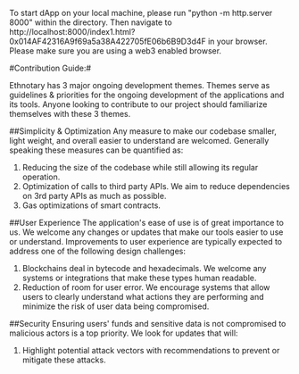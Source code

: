 To start dApp on your local machine, please run "python -m http.server 8000" within the directory. Then navigate to http://localhost:8000/index1.html?0x014AF42316A9f69a5a38A422705fE06b6B9D3d4F in your browser. Please make sure you are using a web3 enabled browser.      




#Contribution Guide:#

Ethnotary has 3 major ongoing development themes. Themes serve as guidelines & priorities for the ongoing development of the applications and its tools. Anyone looking to contribute to our project should familiarize themselves with these 3 themes. 

##Simplicity & Optimization
Any measure to make our codebase smaller, light weight, and overall easier to understand are welcomed. Generally speaking these measures can be quantified as:

1) Reducing the size of the codebase while still allowing its regular operation.
2) Optimization of calls to third party APIs. We aim to reduce dependencies on 3rd party APIs as much as possible. 
3) Gas optimizations of smart contracts. 


##User Experience
The application's ease of use is of great importance to us. We welcome any changes or updates that make our tools easier to use or understand. Improvements to user experience are typically expected to address one of the following design challenges:

1) Blockchains deal in bytecode and hexadecimals. We welcome any systems or integrations that make these types human readable.
2) Reduction of room for user error. We encourage systems that allow users to clearly understand what actions they are performing and minimize the risk of user data being compromised. 


##Security
Ensuring users' funds and sensitive data is not compromised to malicious actors is a top priority. We look for updates that will:

1) Highlight potential attack vectors with recommendations to prevent or mitigate these attacks.
